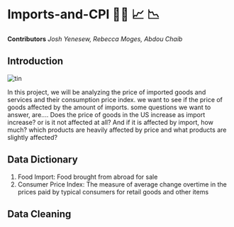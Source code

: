 # Imports-and-CPI 🥝🥩 📈 📉
**Contributors**
  *Josh Yenesew, Rebecca Moges, Abdou Chaib*
  ## Introduction ##
  ![tin](https://github.com/joshlerr/imports-and-CPI/assets/118494139/4dea2f6c-6684-4b9f-870f-e3085bc333aa)


  In this project, we will be analyzing the price of imported goods and services and their consumption price index. we want to see if the price of goods
affected by the amount of imports. some questions we want to answer, are.... Does the price of goods in the US increase as import increase? or is it not affected at all? And if it is affected by import, how much? which products are heavily affected by price and what products are slightly affected?

## Data Dictionary ## 
1. Food Import: Food brought from abroad for sale
2. Consumer Price Index: The measure of average change overtime in the prices paid by typical consumers for retail goods and other items
## Data Cleaning
